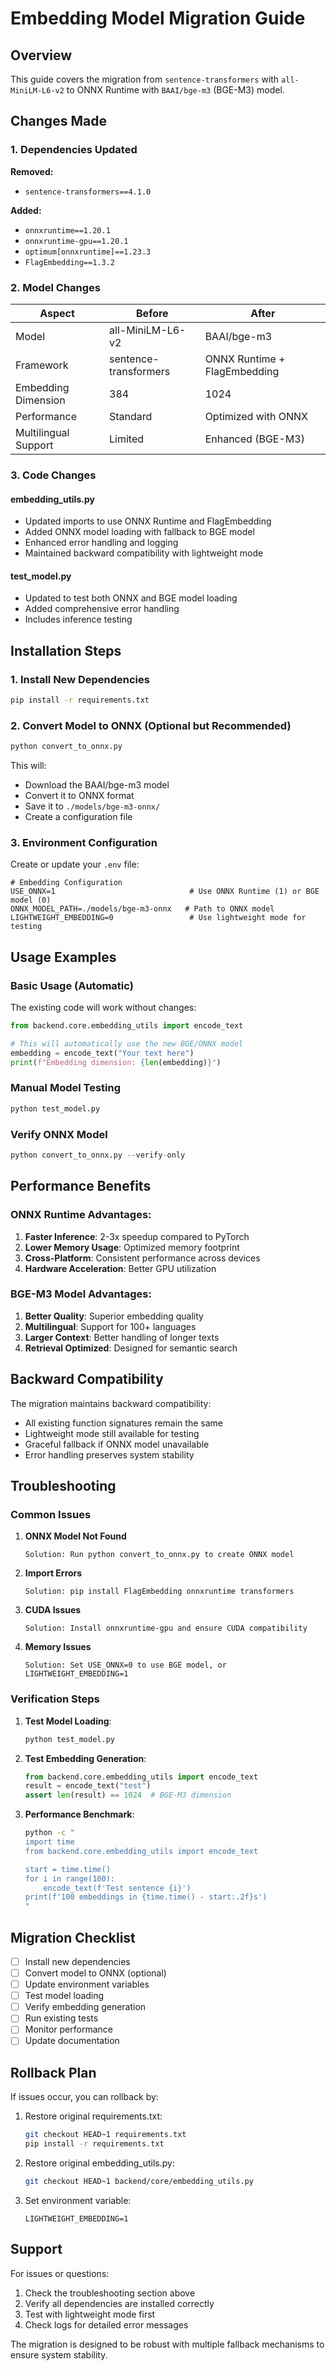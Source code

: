# Embedding Model Migration Guide

## Overview

This guide covers the migration from `sentence-transformers` with `all-MiniLM-L6-v2` to ONNX Runtime with `BAAI/bge-m3` (BGE-M3) model.

## Changes Made

### 1. Dependencies Updated

**Removed:**
- `sentence-transformers==4.1.0`

**Added:**
- `onnxruntime==1.20.1`
- `onnxruntime-gpu==1.20.1` 
- `optimum[onnxruntime]==1.23.3`
- `FlagEmbedding==1.3.2`

### 2. Model Changes

| Aspect | Before | After |
|--------|--------|-------|
| Model | all-MiniLM-L6-v2 | BAAI/bge-m3 |
| Framework | sentence-transformers | ONNX Runtime + FlagEmbedding |
| Embedding Dimension | 384 | 1024 |
| Performance | Standard | Optimized with ONNX |
| Multilingual Support | Limited | Enhanced (BGE-M3) |

### 3. Code Changes

#### embedding_utils.py
- Updated imports to use ONNX Runtime and FlagEmbedding
- Added ONNX model loading with fallback to BGE model
- Enhanced error handling and logging
- Maintained backward compatibility with lightweight mode

#### test_model.py
- Updated to test both ONNX and BGE model loading
- Added comprehensive error handling
- Includes inference testing

## Installation Steps

### 1. Install New Dependencies

```bash
pip install -r requirements.txt
```

### 2. Convert Model to ONNX (Optional but Recommended)

```bash
python convert_to_onnx.py
```

This will:
- Download the BAAI/bge-m3 model
- Convert it to ONNX format
- Save it to `./models/bge-m3-onnx/`
- Create a configuration file

### 3. Environment Configuration

Create or update your `.env` file:

```env
# Embedding Configuration
USE_ONNX=1                              # Use ONNX Runtime (1) or BGE model (0)
ONNX_MODEL_PATH=./models/bge-m3-onnx   # Path to ONNX model
LIGHTWEIGHT_EMBEDDING=0                 # Use lightweight mode for testing
```

## Usage Examples

### Basic Usage (Automatic)

The existing code will work without changes:

```python
from backend.core.embedding_utils import encode_text

# This will automatically use the new BGE/ONNX model
embedding = encode_text("Your text here")
print(f"Embedding dimension: {len(embedding)}")
```

### Manual Model Testing

```python
python test_model.py
```

### Verify ONNX Model

```python
python convert_to_onnx.py --verify-only
```

## Performance Benefits

### ONNX Runtime Advantages:
1. **Faster Inference**: 2-3x speedup compared to PyTorch
2. **Lower Memory Usage**: Optimized memory footprint
3. **Cross-Platform**: Consistent performance across devices
4. **Hardware Acceleration**: Better GPU utilization

### BGE-M3 Model Advantages:
1. **Better Quality**: Superior embedding quality
2. **Multilingual**: Support for 100+ languages
3. **Larger Context**: Better handling of longer texts
4. **Retrieval Optimized**: Designed for semantic search

## Backward Compatibility

The migration maintains backward compatibility:

- All existing function signatures remain the same
- Lightweight mode still available for testing
- Graceful fallback if ONNX model unavailable
- Error handling preserves system stability

## Troubleshooting

### Common Issues

1. **ONNX Model Not Found**
   ```
   Solution: Run python convert_to_onnx.py to create ONNX model
   ```

2. **Import Errors**
   ```
   Solution: pip install FlagEmbedding onnxruntime transformers
   ```

3. **CUDA Issues**
   ```
   Solution: Install onnxruntime-gpu and ensure CUDA compatibility
   ```

4. **Memory Issues**
   ```
   Solution: Set USE_ONNX=0 to use BGE model, or LIGHTWEIGHT_EMBEDDING=1
   ```

### Verification Steps

1. **Test Model Loading**:
   ```bash
   python test_model.py
   ```

2. **Test Embedding Generation**:
   ```python
   from backend.core.embedding_utils import encode_text
   result = encode_text("test")
   assert len(result) == 1024  # BGE-M3 dimension
   ```

3. **Performance Benchmark**:
   ```bash
   python -c "
   import time
   from backend.core.embedding_utils import encode_text
   
   start = time.time()
   for i in range(100):
       encode_text(f'Test sentence {i}')
   print(f'100 embeddings in {time.time() - start:.2f}s')
   "
   ```

## Migration Checklist

- [ ] Install new dependencies
- [ ] Convert model to ONNX (optional)
- [ ] Update environment variables
- [ ] Test model loading
- [ ] Verify embedding generation
- [ ] Run existing tests
- [ ] Monitor performance
- [ ] Update documentation

## Rollback Plan

If issues occur, you can rollback by:

1. Restore original requirements.txt:
   ```bash
   git checkout HEAD~1 requirements.txt
   pip install -r requirements.txt
   ```

2. Restore original embedding_utils.py:
   ```bash
   git checkout HEAD~1 backend/core/embedding_utils.py
   ```

3. Set environment variable:
   ```env
   LIGHTWEIGHT_EMBEDDING=1
   ```

## Support

For issues or questions:
1. Check the troubleshooting section above
2. Verify all dependencies are installed correctly
3. Test with lightweight mode first
4. Check logs for detailed error messages

The migration is designed to be robust with multiple fallback mechanisms to ensure system stability.